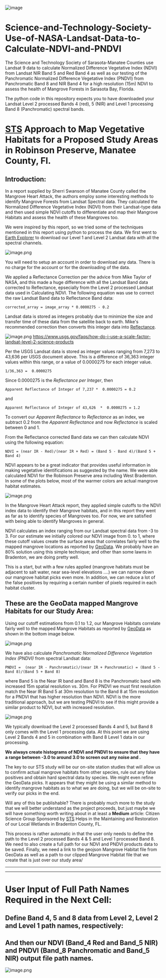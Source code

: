 ![image](sts_nasa.png)

# Science-and-Technology-Society-Use-of-NASA-Landsat-Data-to-Calculate-NDVI-and-PNDVI
The Science and Technology Society of Sarasota-Manatee Counties use Landsat 9 data to calculate Normalized Difference Vegetative Index (NDVI) from Landsat NIR Band 5 and Red Band 4 as well as our testing of the Panchromatic Normalized Difference Vegetative Index (PNDVI) from Panchromatic Band 8 and NIR Band 4 for a high resolution (15m) NDVI to assess the health of Mangrove Forests in Sarasota Bay, Florida. 

The python code in this repository expects you to have downloaded your Landsat Level 2 processed Bands 4 (red), 5 (NIR) and Level 1 processing Band 8 (Panchromatic) spectral bands. 

# [STS](https://scienceandtechnologysociety.org/) Approach to Map Vegetative Habitats for a Proposed Study Areas in Robinson Preserve, Manatee County, Fl.

## Introduction:

In a report supplied by Sherri Swanson of Manatee County called the Mangrove Heart Attack, the authors employ some interesting methods to identify Mangrove Forests from Landsat Spectral data. They calculated the Normalized Difference Vegetative Index (NDVI) from their Landsat-type data and then used simple NDVI cutoffs to differentiate and map their Mangrove Habitats and assess the health of these Mangroves too. 

We were inspired by this report, so we tried some of the techniques mentioned in this report using python to process the data. We first went to [Earth Explorer](https://earthexplorer.usgs.gov/) to download our Level 1 and Level 2 Landsat data with all the spectral channels.  

![image.png](EarthExplorer.png)

You will need to setup an account in order to download any data. There is no charge for the account or for the downloading of the data.

We applied a Reflectance Correction per the advice from Mike Taylor of NASA, and this made a huge difference with all the Landsat Band data corrected to Reflectance, epsecially from the Level 2 processed Landsat data used in Calculating NDVI. The following  equation was use to correct the raw Landsat Band data to Reflectance Band data:

    corrected_array = image_array * 0.0000275 - 0.2

Landsat data is stored as integers probably due to minimize the size and transfer time of these data from the satellite back to earth.  Mike's recommended correction then converts this integer data into [Reflectance](https://www.usgs.gov/faqs/how-do-i-use-a-scale-factor-landsat-level-2-science-products). 

![image.png](USGS_Reflectance_Corrections.png)
https://www.usgs.gov/faqs/how-do-i-use-a-scale-factor-landsat-level-2-science-products

Per the USGS Landsat data is stored as integer values ranging from 7,273 to 43,636 per USGS document above. This is a difference of 36,363 integer values within this range, or a value of 0.0000275 for each integer value. 

    1/36,363 =  0.0000275
    
Since  0.0000275 is the *Reflectance per Integer*, then 

    Apparent Reflectance of Integer of 7,237 *  0.0000275 = 0.2
    
and

    Apparent Reflectance of Integer of 43,626  *  0.0000275 = 1.2
    
To convert our *Apparent Reflectance* to *Reflectance* as an index, we subtract 0.2 from the *Apparent Reflectance* and now *Reflectance* is scaled between 0 and 1.

From the Reflectance corrected Band data we can then calculate NDVI using the following equation:

    NDVI = (near IR - Red)/(near IR + Red) = (Band 5 - Band 4)/(Band 5 + Band 4)

NDVI appears to be a great indicator that provides useful information in making vegetative identifications as suggested by the name. We were able calculated NDVI for the Robinson Preserve area including West Bradenton.  In some of the plots below, most of the warmer colors are actual mangrove habitat estimates. 

![image.png](NDVI.png)

In the Mangrove Heart Attack report, they applied simple cutoffs to the NDVI index data to identify their Mangrove habitats, and in this report they went as far as to identify species of Mangroves too. For now, we are satisfied with being able to identify Mangroves in general.  

NDVI calculates an index ranging from our Landsat spectral data from -3 to 3. For our estimate we initially colored our NDVI image from 0. to 1, where these cutoff values create the surface areas that correlates fairly well to the mapped mangrove locations as reported by [GeoData](https://geodata.myfwc.com/datasets/a78a27e02f9d4a71a3c3357aefc35baf/about). We probably have an 80% solution using this simple technique; and other than some lawns in Bradenton, we are doing pretty well. 

This is a start, but with a few rules applied (mangrove habitats must be adjacent to salt water, near sea-level elevations  ….) we can narrow down our mangrove habitat picks even more. In addition, we can reduce a lot of the false positives by requiring a certain number of pixels required in each habitat cluster. 

## These are the GeoData mapped Mangrove Habitats for our Study Area:

Using our cutoff estimations from 0.1 to 1.2, our Mangrove Habitats correlate fairly well to the mapped Mangrove Habitats as reported by [GeoData](https://geodata.myfwc.com/datasets/a78a27e02f9d4a71a3c3357aefc35baf/about) as shown in the bottom image below. 

![image.png](Mapped_Mangroves.png)

We have also calculate *Panchromatic Normalized Difference Vegetation Index (PNDVI)* from spectral Landsat data:

    PNDVI =  (near IR - Panchromatic)/(near IR + Panchromatic) = (Band 5 - Band 8)/(Band 5 + Band 8) 

where Band 5 is the Near IR band and Band 8 is the Panchromatic band with increased 15m spatial resolution vs. 30m. For PNDVI we must first resolution match the Near IR Band 5 at 30m resolution to the Band 8 at 15m resolution for a PNDVI that has higher resolution than NDVI. NDVI is the more traditional approach, but we are testing PNDVI to see if this might provide a similar product to NDVI, but with increased resolution. 

![image.png](PNDVI.png)

We typically download the Level 2 processed Bands 4 and 5, but Band 8 only comes with the Level 1 processing data. At this point we are using Level 2 Bands 4 and 5 in combination with Band 8 Level 1 data in our processing. 


**We always create histograms of NDVI and PNDVI to ensure that they have a range between -3.0 to around 3.0 to screen out any noise and .**


The key to our STS study will be our on-site station studies that will allow us to confirm actual mangrove habitats from other species, rule out any false positives and obtain hard spectral data by species. We might even refine the GeoData picks. It appears that they might be using a similar method to identify mangrove habitats as to what we are doing, but we will be on-site to verify our picks in the end. 

Will any of this be publishable? There is probably much more to the study that we will better understand as the project proceeds, but just maybe we will have something worth writing about in at least a **Medium** article: Citizen Science Group Sponsored by [STS](https://scienceandtechnologysociety.org/) Helps in the Maintaining and Restoration of our Local Wetlands in Bradenton County, FL.

This process is rather automatic in that the user only needs to define the path to the Level 2 processed Bands 4 & 5 and Level 1 processed Band 8. We need to also create a full path for our NDVI and PNDVI products data to be saved. Finally, we need a link to the geojson Mangrove Habitat file from GeoData as well as a path to our clipped Mangrove Habitat file that we create that is just over our study area/ 

---
---
# **User Input of Full Path Names Required in the Next Cell:**
## Define Band 4, 5 and 8 data from Level 2, Level 2 and Level 1 path names, respectively:
## And then our NDVI (Band_4 Red and Band_5 NIR) and PNDVI (Band_8 Panchromatic and Band_5 NIR) output file path names.

![image.png](Input.png)
